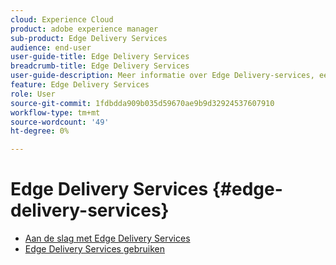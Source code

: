 ```yaml
---
cloud: Experience Cloud
product: adobe experience manager
sub-product: Edge Delivery Services
audience: end-user
user-guide-title: Edge Delivery Services
breadcrumb-title: Edge Delivery Services
user-guide-description: Meer informatie over Edge Delivery-services, een set services die een snelle ontwikkelomgeving mogelijk maakt waarin auteurs snel kunnen bijwerken en publiceren en nieuwe sites snel kunnen worden opgestart.
feature: Edge Delivery Services
role: User
source-git-commit: 1fdbdda909b035d59670ae9b9d32924537607910
workflow-type: tm+mt
source-wordcount: '49'
ht-degree: 0%

---
```



# Edge Delivery Services {#edge-delivery-services}

+ [Aan de slag met Edge Delivery Services](/help/edge/overview.md)
+ [Edge Delivery Services gebruiken](/help/edge/using.md)